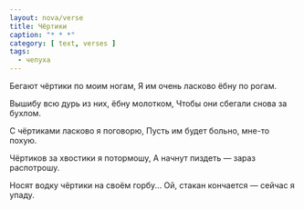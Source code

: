```yaml
---
layout: nova/verse
title: Чёртики
caption: "* * *"
category: [ text, verses ]
tags:
  - чепуха
---
```

Бегают чёртики по моим ногам,
Я им очень ласково ёбну по рогам.

Вышибу всю дурь из них, ёбну молотком,
Чтобы они сбегали снова за бухлом.

С чёртиками ласково я поговорю,
Пусть им будет больно, мне-то похую.

Чёртиков за хвостики я потормошу,
А начнут пиздеть — зараз распотрошу.

Носят водку чёртики на своём горбу...
Ой, стакан кончается — сейчас я упаду.
